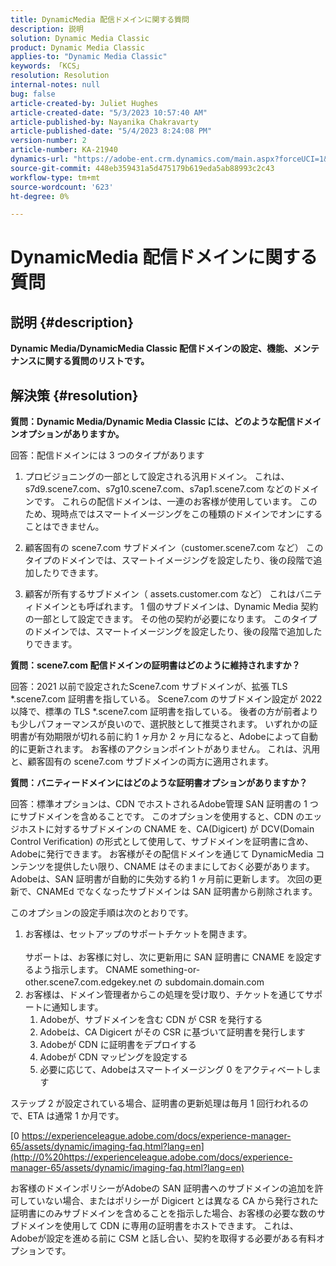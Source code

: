 ```yaml
---
title: DynamicMedia 配信ドメインに関する質問
description: 説明
solution: Dynamic Media Classic
product: Dynamic Media Classic
applies-to: "Dynamic Media Classic"
keywords: 「KCS」
resolution: Resolution
internal-notes: null
bug: false
article-created-by: Juliet Hughes
article-created-date: "5/3/2023 10:57:40 AM"
article-published-by: Nayanika Chakravarty
article-published-date: "5/4/2023 8:24:08 PM"
version-number: 2
article-number: KA-21940
dynamics-url: "https://adobe-ent.crm.dynamics.com/main.aspx?forceUCI=1&pagetype=entityrecord&etn=knowledgearticle&id=0921494c-a1e9-ed11-a7c6-6045bd006079"
source-git-commit: 448eb359431a5d475179b619eda5ab88993c2c43
workflow-type: tm+mt
source-wordcount: '623'
ht-degree: 0%

---
```


# DynamicMedia 配信ドメインに関する質問

## 説明 {#description}


<b>Dynamic Media/DynamicMedia Classic 配信ドメインの設定、機能、メンテナンスに関する質問のリストです。</b>


## 解決策 {#resolution}


<b>質問：Dynamic Media/Dynamic Media Classic には、どのような配信ドメインオプションがありますか。</b>

回答：配信ドメインには 3 つのタイプがあります

1) プロビジョニングの一部として設定される汎用ドメイン。 これは、s7d9.scene7.com、s7g10.scene7.com、s7ap1.scene7.com などのドメインです。
これらの配信ドメインは、一連のお客様が使用しています。 このため、現時点ではスマートイメージングをこの種類のドメインでオンにすることはできません。

2) 顧客固有の scene7.com サブドメイン（customer.scene7.com など） このタイプのドメインでは、スマートイメージングを設定したり、後の段階で追加したりできます。

3) 顧客が所有するサブドメイン（ assets.customer.com など） これはバニティドメインとも呼ばれます。 1 個のサブドメインは、Dynamic Media 契約の一部として設定できます。 その他の契約が必要になります。 このタイプのドメインでは、スマートイメージングを設定したり、後の段階で追加したりできます。

<b>質問：scene7.com 配信ドメインの証明書はどのように維持されますか？</b>

回答：2021 以前で設定されたScene7.com サブドメインが、拡張 TLS \*.scene7.com 証明書を指している。 Scene7.com のサブドメイン設定が 2022 以降で、標準の TLS \*.scene7.com 証明書を指している。 後者の方が前者よりも少しパフォーマンスが良いので、選択肢として推奨されます。 いずれかの証明書が有効期限が切れる前に約 1 ヶ月か 2 ヶ月になると、Adobeによって自動的に更新されます。 お客様のアクションポイントがありません。 これは、汎用と、顧客固有の scene7.com サブドメインの両方に適用されます。

<b>質問：バニティードメインにはどのような証明書オプションがありますか？</b>

回答：標準オプションは、CDN でホストされるAdobe管理 SAN 証明書の 1 つにサブドメインを含めることです。 このオプションを使用すると、CDN のエッジホストに対するサブドメインの CNAME を、CA(Digicert) が DCV(Domain Control Verification) の形式として使用して、サブドメインを証明書に含め、Adobeに発行できます。 お客様がその配信ドメインを通じて DynamicMedia コンテンツを提供したい限り、CNAME はそのままにしておく必要があります。 Adobeは、SAN 証明書が自動的に失効する約 1 ヶ月前に更新します。 次回の更新で、CNAMEd でなくなったサブドメインは SAN 証明書から削除されます。

このオプションの設定手順は次のとおりです。

1. お客様は、セットアップのサポートチケットを開きます。<br><br>    サポートは、お客様に対し、次に更新用に SAN 証明書に CNAME を設定するよう指示します。
CNAME something-or-other.scene7.com.edgekey.net の subdomain.domain.com
2. お客様は、ドメイン管理者からこの処理を受け取り、チケットを通じてサポートに通知します。
   1. Adobeが、サブドメインを含む CDN が CSR を発行する
   2. Adobeは、CA Digicert がその CSR に基づいて証明書を発行します
   3. Adobeが CDN に証明書をデプロイする
   4. Adobeが CDN マッピングを設定する
   5. 必要に応じて、Adobeはスマートイメージング 0 をアクティベートします


ステップ 2 が設定されている場合、証明書の更新処理は毎月 1 回行われるので、ETA は通常 1 か月です。

[0 https://experienceleague.adobe.com/docs/experience-manager-65/assets/dynamic/imaging-faq.html?lang=en](http://0%20https://experienceleague.adobe.com/docs/experience-manager-65/assets/dynamic/imaging-faq.html?lang=en)

お客様のドメインポリシーがAdobeの SAN 証明書へのサブドメインの追加を許可していない場合、またはポリシーが Digicert とは異なる CA から発行された証明書にのみサブドメインを含めることを指示した場合、お客様の必要な数のサブドメインを使用して CDN に専用の証明書をホストできます。 これは、Adobeが設定を進める前に CSM と話し合い、契約を取得する必要がある有料オプションです。

